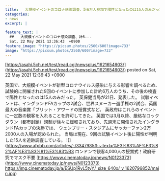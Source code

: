 ```yaml
---
title:   大規模イベントのコロナ感染調査、計6万人参加で陽性となったのは15人のみだった  
categories:
- news
excerpt: |
  
feature_text: |
  ##   大規模イベントのコロナ感染調査、計6...
  Sat, 22 May 2021 12:36:43  +0900
feature_image: "https://picsum.photos/2560/600?image=733"
image: "https://picsum.photos/2560/600?image=733"
---
```


[https://asahi.5ch.net/test/read.cgi/newsplus/1621654603/](https://asahi.5ch.net/test/read.cgi/newsplus/1621654603/)
posted on Sat, 22 May 2021 12:36:43  +0900

<!--more-->

英国で、大規模イベントが新型コロナウイルス感染に与える影響を調べるため、 試験的に開催された9回のイベントに参加した計約6万人のうち、その後の検査で陽性となったのは15人のみだった。 英保健当局が21日、発表した。 試験イベントは、イングランドFAカップの2試合、世界スヌーカー選手権の2試合、英国最大の音楽賞「ブリット・アワードの授賞式など。 英政府はこれらのイベントに一定数の観客を入れることを許可してきた。 英国では3月以降、厳格なロックダウン（都市封鎖）規制が徐々に緩和されており、先週末に開催されたイングランドFAカップの決勝では、 ウェンブリー・スタジアムにサッカーファン2万2000人の入場が認められた。 当局は現在、9回の試験イベント後に陽性が判明した15人を追跡調査している。 ![](https://www.afpbb.com/articles/-/3347935#:~:text=%E3%83%AF%E3%82%AF%E3%83%81%E3%83%B3 ロンドンで観客4,000人の授賞式！政府研究でマスク不要 [https://www.cinematoday.jp/news/N0123373](https://www.cinematoday.jp/news/N0123373) https://img.cinematoday.jp/a/ESUp1RvL5tyY/_size_640x/_v_1620796852/main.jpg)
